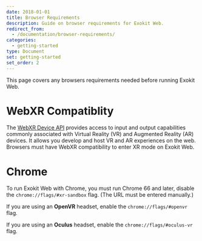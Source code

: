 ```yaml
---
date: 2018-01-01
title: Browser Requirements
description: Guide on browser requirements for Exokit Web.
redirect_from:
  - /documentation/browser-requirements/
categories:
  - getting-started
type: Document
set: getting-started
set_order: 2
---
```


This page covers any browsers requirements needed before running Exokit Web.

# WebXR Compatiblity
The [WebXR Device API](https://github.com/immersive-web/webxr/blob/master/explainer.md) provides access to input and output capabilities commonly associated with Virtual Reality (VR) and Augmented Reality (AR) devices. It allows you develop and host VR and AR experiences on the web. Browsers must have WebXR compatibility to enter XR mode on Exokit Web.

# Chrome
To run Exokit Web with Chrome, you must run Chrome 66 and later, disable the `chrome://flags/#xr-sandbox` flag. (The URL must be entered manually.)

If you are using an **OpenVR** headset, enable the `chrome://flags/#openvr` flag.

If you are using an **Oculus** headset, enable the `chrome://flags/#oculus-vr` flag.
